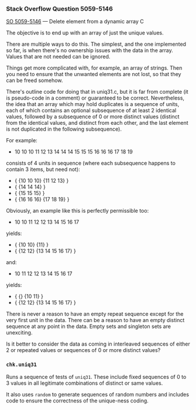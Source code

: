 ### Stack Overflow Question 5059-5146

[SO 5059-5146](https://stackoverflow.com/q/50595146) &mdash;
Delete element from a dynamic array C

The objective is to end up with an array of just the unique values.

There are multiple ways to do this.
The simplest, and the one implemented so far, is when there's no
ownership issues with the data in the array.
Values that are not needed can be ignored.

Things get more complicated with, for example, an array of strings.
Then you need to ensure that the unwanted elements are not lost, so that
they can be freed somehow.

There's outline code for doing that in uniq31.c, but it is far from
complete (it is pseudo-code in a comment) or guaranteed to be correct.
Nevertheless, the idea that an array which may hold duplicates is a
sequence of units, each of which contains an optional subsequence of at
least 2 identical values, followed by a subsequence of 0 or more
distinct values (distinct from the identical values, and distinct from
each other, and the last element is not duplicated in the following
subsequence).

For example:

* 10 10 10 11 12 13 14 14 14 15 15 15 16 16 16 17 18 19

consists of 4 units in sequence (where each subsequence happens to
contain 3 items, but need not):

* { {10 10 10} {11 12 13} }
* { {14 14 14} }
* { {15 15 15} }
* { {16 16 16} {17 18 19} }

Obviously, an example like this is perfectly permissible too:

* 10 10 11 12 12 13 14 15 16 17

yields:

* { {10 10} {11} }
* { {12 12} {13 14 15 16 17} }

and:

* 10 11 12 12 13 14 15 16 17

yields:

* { {} {10 11} }
* { {12 12} {13 14 15 16 17} }

There is never a reason to have an empty repeat sequence except for the
very first unit in the data.
There can be a reason to have an empty distinct sequence at any point in
the data.
Empty sets and singleton sets are unexciting.

Is it better to consider the data as coming in interleaved sequences of
either 2 or repeated values or sequences of 0 or more distinct values?

### `chk.uniq31`

Runs a sequence of tests of `uniq31`.
These include fixed sequences of 0 to 3 values in all legitimate
combinations of distinct or same values.

It also uses `random` to generate sequences of random numbers and
includes code to ensure the correctness of the unique-ness coding.

